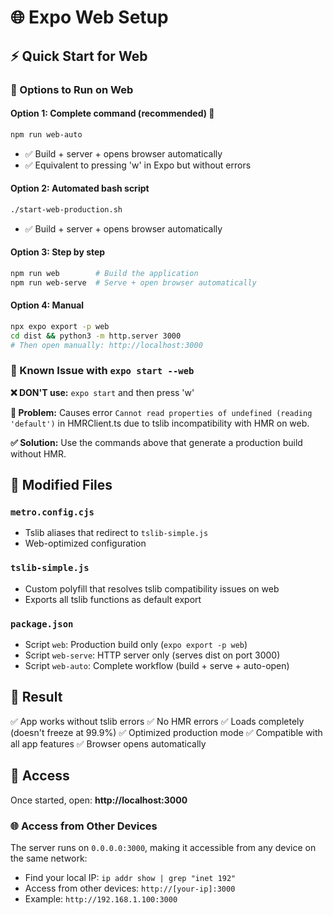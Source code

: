 # 🌐 Expo Web Setup

## ⚡ Quick Start for Web

### 🎯 Options to Run on Web

#### Option 1: Complete command (recommended) 🚀

```bash
npm run web-auto
```

- ✅ Build + server + opens browser automatically
- ✅ Equivalent to pressing 'w' in Expo but without errors

#### Option 2: Automated bash script

```bash
./start-web-production.sh
```

- ✅ Build + server + opens browser automatically

#### Option 3: Step by step

```bash
npm run web        # Build the application
npm run web-serve  # Serve + open browser automatically
```

#### Option 4: Manual

```bash
npx expo export -p web
cd dist && python3 -m http.server 3000
# Then open manually: http://localhost:3000
```

### 🚨 Known Issue with `expo start --web`

**❌ DON'T use:** `expo start` and then press 'w'

**🐛 Problem:** Causes error `Cannot read properties of undefined (reading 'default')` in HMRClient.ts due to tslib incompatibility with HMR on web.

**✅ Solution:** Use the commands above that generate a production build without HMR.

## 🔧 Modified Files

### `metro.config.cjs`

- Tslib aliases that redirect to `tslib-simple.js`
- Web-optimized configuration

### `tslib-simple.js`

- Custom polyfill that resolves tslib compatibility issues on web
- Exports all tslib functions as default export

### `package.json`

- Script `web`: Production build only (`expo export -p web`)
- Script `web-serve`: HTTP server only (serves dist on port 3000)
- Script `web-auto`: Complete workflow (build + serve + auto-open)

## 🌟 Result

✅ App works without tslib errors
✅ No HMR errors
✅ Loads completely (doesn't freeze at 99.9%)
✅ Optimized production mode
✅ Compatible with all app features
✅ Browser opens automatically

## 📱 Access

Once started, open: **http://localhost:3000**

### 🌐 Access from Other Devices

The server runs on `0.0.0.0:3000`, making it accessible from any device on the same network:

- Find your local IP: `ip addr show | grep "inet 192"`
- Access from other devices: `http://[your-ip]:3000`
- Example: `http://192.168.1.100:3000`
